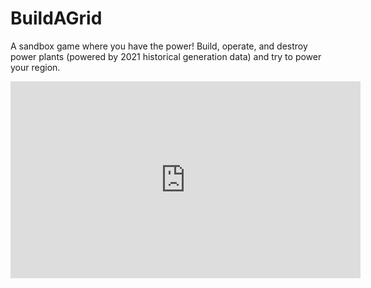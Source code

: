 # BuildAGrid
A sandbox game where you have the power! Build, operate, and destroy power plants (powered by 2021 historical generation data) and try to power your region.

<iframe width="560" height="315" src="https://www.youtube-nocookie.com/embed/7cWgnRxWaeg" title="YouTube video player" frameborder="0" allow="accelerometer; autoplay; clipboard-write; encrypted-media; gyroscope; picture-in-picture" allowfullscreen></iframe>
